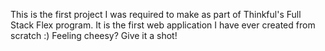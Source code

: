 This is the first project I was required to make as part of Thinkful's Full Stack Flex program.
It is the first web application I have ever created from scratch :)
Feeling cheesy? Give it a shot!